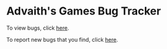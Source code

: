 # Advaith's Games Bug Tracker

To view bugs, click [here](https://github.com/advaithsgames/bugs/projects/2).

To report new bugs that you find, click [here](https://github.com/advaithsgames/submitbugs/issues/new).
